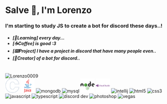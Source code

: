 <h1> Salve 🤙, I'm Lorenzo </h1>
<h3> I'm starting to study JS to create a bot for discord these days..!</h3>

<h5>
 
- [📝Learning] ​​every day...
- [☕Coffee] is good :3
- [⌨️Project] I have a project in discord that have many people even..
- [🤖Creator] of a bot for discord..


</h5>

<br>
<a>
    <img src="https://github-readme-stats.vercel.app/api?username=Lorenzo0009&show_icons=true&theme=dracula&count_private=true"
        alt="Lorenzo0009" />
</a>
 </br>

<div style={flex-direction: row}>

<!-- icones sem fundo -->

<img src="https://github.com/devicons/devicon/blob/master/icons/c/c-line.svg" alt="c" width="45" height="45"/>

<img src="https://github.com/devicons/devicon/blob/master/icons/java/java-original-wordmark.svg" alt="java" width="45" height="45"/>

<img src="https://devicons.github.io/devicon/devicon.git/icons/mongodb/mongodb-original-wordmark.svg" alt="mongodb" width="45" height="45"/>

<img src="https://devicons.github.io/devicon/devicon.git/icons/mysql/mysql-original-wordmark.svg" alt="mysql" width="45" height="45"/>

<img src="https://github.com/devicons/devicon/blob/master/icons/nodejs/nodejs-original-wordmark.svg " alt="nodejs " width="45" height="45"/>

<img src="https://github.com/devicons/devicon/blob/master/icons/visualstudio/visualstudio-plain-wordmark.svg" alt="visual studio" width="45" height="45" />

<img src="https://img.icons8.com/material/452/intellij-idea.png" alt="intellij" width="45" height="45"/>

<img src="https://devicons.github.io/devicon/devicon.git/icons/html5/html5-original-wordmark.svg" alt="html5" width="45" height="45"/>

<img src="https://devicons.github.io/devicon/devicon.git/icons/css3/css3-original-wordmark.svg" alt="css3" width="45" height="45"/>


<!-- icones com fundo -->

<img src="https://devicons.github.io/devicon/devicon.git/icons/javascript/javascript-original.svg" alt="javascript" width="45" height="45"/>

<img src="https://devicons.github.io/devicon/devicon.git/icons/typescript/typescript-original.svg" alt="typescript" width="45" height="45"/>

<img src="https://yt3.ggpht.com/a/AATXAJw1tXvJInOnm44MdEF3kS0b8x-W4Twj27SYvJ9gRw=s100-c-k-c0xffffffff-no-rj-mo" alt="discord dev" width="45" height="45"/>

<img src="https://upload.wikimedia.org/wikipedia/commons/9/92/Adobe_Photoshop_CS6_icon.svg" alt="photoshop" width="45" height="45"/>

<img src="https://upload.wikimedia.org/wikipedia/commons/3/39/Vegas_Pro_15.0.png" alt="vegas" width="45" height="45"/>
</div>
